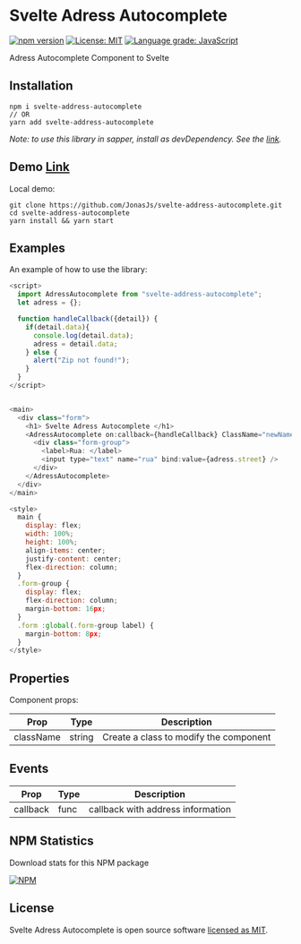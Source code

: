 # Svelte Adress Autocomplete

[![npm version](https://badge.fury.io/js/svelte-address-autocomplete.svg)](https://www.npmjs.com/package/svelte-address-autocomplete)
[![License: MIT](https://img.shields.io/badge/License-MIT-yellow.svg)](https://github.com/JonasJs/svelte-address-autocomplete/blob/master/LICENSE)
[![Language grade: JavaScript](https://img.shields.io/lgtm/grade/javascript/github/jonasjs/svelte-adress-autocomplete.svg?logo=lgtm&logoWidth=18)](https://lgtm.com/projects/g/jonasjs/svelte-adress-autocomplete/context:javascript)

Adress Autocomplete Component to Svelte

## Installation

```
npm i svelte-address-autocomplete
// OR
yarn add svelte-address-autocomplete
```

<em>Note: to use this library in sapper, install as devDependency. See the [link](https://github.com/sveltejs/sapper-template#using-external-components).</em>

## Demo [Link](https://svelte-address-autocomplete.now.sh/)

Local demo:

```
git clone https://github.com/JonasJs/svelte-address-autocomplete.git
cd svelte-address-autocomplete
yarn install && yarn start
```

## Examples

An example of how to use the library:

```js
<script>
  import AdressAutocomplete from "svelte-address-autocomplete";
  let adress = {};

  function handleCallback({detail}) {
    if(detail.data){
      console.log(detail.data);
      adress = detail.data;
    } else {
      alert("Zip not found!");
    }
  }
</script>


<main>
  <div class="form">
    <h1> Svelte Adress Autocomplete </h1>
    <AdressAutocomplete on:callback={handleCallback} ClassName="newName">
      <div class="form-group">
        <label>Rua: </label>
        <input type="text" name="rua" bind:value={adress.street} />
      </div>
    </AdressAutocomplete>
  </div>
</main>

<style>
  main {
    display: flex;
    width: 100%;
    height: 100%;
    align-items: center;
    justify-content: center;
    flex-direction: column;
  }
  .form-group {
    display: flex;
    flex-direction: column;
    margin-bottom: 16px;
  }
  .form :global(.form-group label) {
    margin-bottom: 8px;
  }
</style>
```

## Properties

Component props:

| Prop      | Type   | Description                            |
| --------- | ------ | -------------------------------------- |
| className | string | Create a class to modify the component |

## Events

| Prop     | Type | Description                       |
| -------- | ---- | --------------------------------- |
| callback | func | callback with address information |

## NPM Statistics

Download stats for this NPM package

[![NPM](https://nodei.co/npm/svelte-adress-autocomplete.png)](https://nodei.co/npm/svelte-adress-autocomplete/)

## License

Svelte Adress Autocomplete is open source software [licensed as MIT](https://github.com/JonasJs/svelte-address-autocomplete/blob/master/LICENSEE).
